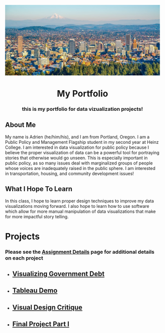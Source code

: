 ![Portland Skyline](portland.jpeg)

# <div align="center"> My Portfolio
### <div align="center"> this is my portfolio for data vizualization projects!

## About Me
My name is Adrien (he/him/his), and I am from Portland, Oregon. I am a Public Policy and Management Flagship student in my second year at Heinz College. I am interested in data visualization for public policy because I believe the proper visualization of data can be a powerful tool for portraying stories that otherwise would go unseen. This is especially important in public policy, as so many issues deal with marginalized groups of people whose voices are inadequately raised in the public sphere. I am interested in transportation, housing, and community development issues!

## What I Hope To Learn
In this class, I hope to learn proper design techniques to improve my data visualizations moving forward. I also hope to learn how to use software which allow for more manual manipulation of data visualizations that make for more impactful story telling. 


# Projects
### Please see the [Assignment Details](assignment_detail.md) page for additional details on each project

  - ## [Visualizing Government Debt](government_debt_visualization.md)
  - ## [Tableau Demo](tableau_demo.md)
  - ## [Visual Design Critique](wildfires_by_year.md)
  - ## [Final Project Part I](final_part_i.md)
